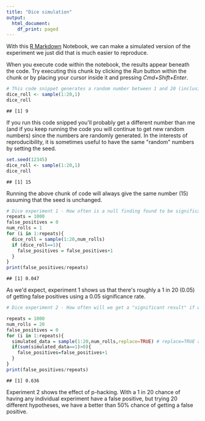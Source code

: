 ```yaml
---
title: "Dice simulation"
output:
  html_document:
    df_print: paged
---
```


With this [R Markdown](http://rmarkdown.rstudio.com) Notebook, we can make a simulated version of the experiment we just did that is much easier to reproduce.

When you execute code within the notebook, the results appear beneath the code. Try executing this chunk by clicking the *Run* button within the chunk or by placing your cursor inside it and pressing *Cmd+Shift+Enter*. 


```r
# This code snippet generates a random number between 1 and 20 (inclusive), simulating rolling the dice once.
dice_roll <- sample(1:20,1)
dice_roll
```

```
## [1] 9
```

If you run this code snipped you'll probably get a different number than me (and if you keep running the code you will continue to get new random numbers) since the numbers are randomly generated. 
In the interests of reproducibility, it is sometimes useful to have the same "random" numbers by setting the seed.


```r
set.seed(12345)
dice_roll <- sample(1:20,1)
dice_roll
```

```
## [1] 15
```

Running the above chunk of code will always give the same number (15) assuming that the seed is unchanged.


```r
# Dice experiment 1 - How often is a null finding found to be significant?
repeats = 1000
false_positives = 0
num_rolls = 1
for (i in 1:repeats){
  dice_roll = sample(1:20,num_rolls)
  if (dice_roll==1){
    false_positives = false_positives+1
  }
}
print(false_positives/repeats)
```

```
## [1] 0.047
```
As we'd expect, experiment 1 shows us that there's roughly a 1 in 20 (0.05) of getting false positives using a 0.05 significance rate.



```r
# Dice experiment 2 - How often will we get a "significant result" if we check 20 different things?

repeats = 1000
num_rolls = 20
false_positives = 0
for (i in 1:repeats){
  simulated_data = sample(1:20,num_rolls,replace=TRUE) # replace=TRUE allows repeated numbers.
  if(sum(simulated_data==1)>0){
    false_positives=false_positives+1
  }
}
print(false_positives/repeats)
```

```
## [1] 0.636
```
Experiment 2 shows the effect of p-hacking. With a 1 in 20 chance of having any individual experiment have a false positive, but trying 20 different hypotheses, we have a better than 50% chance of getting a false positive. 
